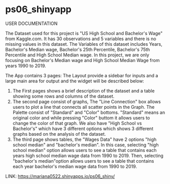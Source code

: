 # ps06_shinyapp

USER DOCUMENTATION

The Dataset used for this project is "US High School and Bachelor's Wage" from Kaggle.com. It has 30 observations and 5 variables and there is no missing values in this dataset. The Variables of this dataset includes Years, Bachelor's Median wage, Bachelor's 25th Percentile, Bachelor's 75th Percentile and High School Median wage. In this project, we are only focusing on Bachelor's Median wage and High School Median Wage from years 1990 to 2019. 

The App contains 3 pages:
The Layout provide a sidebar for inputs and a large main area for output and the widget will be described below:
1. The First pages shows a brief description of the dataset and a table showing some rows and columns of the dataset. 
2. The second page consist of graphs, The "Line Connection" box allows users to plot a line that connects all scatter points in the Graph. The Palette consist of "Standard" and "Color" bottoms. "Standard" means an original color and while pressing "Color" buttom it allows users to change the color of that graph. We also have "High School vs Bachelor's" which have 3 different options which shows 3 different graphs based on the analysis of the dataset.
3. The third page shows tables, the "Wages Data" have 2 options "high school median" and "bachelor's median". In this case, selecting "high school median" option allows users to see a table that contains each years high school median wage data from 1990 to 2019. Then, selecting "bachelor's median"option allows users to see a table that contains each year bachelor's median wage data from 1990 to 2019.

LINK:  https://mariana0522.shinyapps.io/ps06_shiny/

